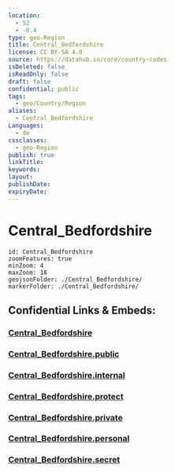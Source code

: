 ```yaml
---
location:
  - 52
  - -0.4
type: geo-Region
title: Central_Bedfordshire
license: CC BY-SA 4.0
source: https://datahub.io/core/country-codes
isDeleted: false
isReadOnly: false
draft: false
confidential: public
tags:
  - geo/Country/Region
aliases:
  - Central_Bedfordshire
Languages:
  - de
cssclasses:
  - geo-Region
publish: true
linkTitle:
keywords:
layout:
publishDate:
expiryDate:
---
```


# Central_Bedfordshire

```leaflet
id: Central_Bedfordshire
zoomFeatures: true 
minZoom: 4 
maxZoom: 18
geojsonFolder: ./Central_Bedfordshire/
markerFolder: ./Central_Bedfordshire/
```


## Confidential Links & Embeds: 

### [Central_Bedfordshire](/_Standards/Earth/Continent/Europe/Europe~North/UK/England/Regions~England/East_of_England/Central_Bedfordshire.md) 

### [Central_Bedfordshire.public](/_public/Earth/Continent/Europe/Europe~North/UK/England/Regions~England/East_of_England/Central_Bedfordshire.public.md) 

### [Central_Bedfordshire.internal](/_internal/Earth/Continent/Europe/Europe~North/UK/England/Regions~England/East_of_England/Central_Bedfordshire.internal.md) 

### [Central_Bedfordshire.protect](/_protect/Earth/Continent/Europe/Europe~North/UK/England/Regions~England/East_of_England/Central_Bedfordshire.protect.md) 

### [Central_Bedfordshire.private](/_private/Earth/Continent/Europe/Europe~North/UK/England/Regions~England/East_of_England/Central_Bedfordshire.private.md) 

### [Central_Bedfordshire.personal](/_personal/Earth/Continent/Europe/Europe~North/UK/England/Regions~England/East_of_England/Central_Bedfordshire.personal.md) 

### [Central_Bedfordshire.secret](/_secret/Earth/Continent/Europe/Europe~North/UK/England/Regions~England/East_of_England/Central_Bedfordshire.secret.md)

